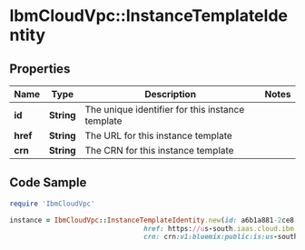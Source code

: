 # IbmCloudVpc::InstanceTemplateIdentity

## Properties

Name | Type | Description | Notes
------------ | ------------- | ------------- | -------------
**id** | **String** | The unique identifier for this instance template | 
**href** | **String** | The URL for this instance template | 
**crn** | **String** | The CRN for this instance template | 

## Code Sample

```ruby
require 'IbmCloudVpc'

instance = IbmCloudVpc::InstanceTemplateIdentity.new(id: a6b1a881-2ce8-41a3-80fc-36316a73f803,
                                 href: https://us-south.iaas.cloud.ibm.com/v1/instance/templates/1e09281b-f177-46fb-baf1-bc152b2e391a,
                                 crn: crn:v1:bluemix:public:is:us-south-1:a/123456::instance-template:1e09281b-f177-46fb-baf1-bc152b2e391a)
```


